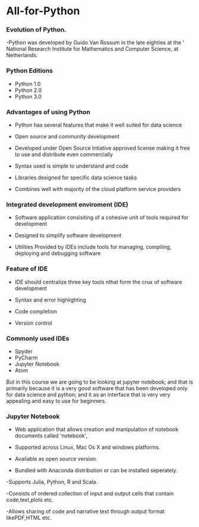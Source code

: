 # All-for-Python

### Evolution of Python.

 -Python was developed by Guido Van Rossum in the late eighties at the ' National Research Institute       for Mathematics and Computer Science, at Netherlands.

 ### Python Editions 

  - Python 1.0
  - Python 2.0
  - Python 3.0

### Advantages of  using Python

- Python has several features that make it well suited for data science

- Open source and community development 

- Developed under Open Source Intiative approved license making it free to use and      distribute even commercially

- Syntax used is simple to understand and code 

- Libraries designed for specific data science tasks 

- Combines well with majority of the cloud platform service providers

### Integrated development enviroment (IDE)

- Software application consisiting of a cohesive unit of tools required for development

- Designed to simplify software development

- Utilities Provided by IDEs include tools for managing, compiling, deploying and debugging software

### Feature of IDE 

- IDE should centralize three key tools nthat form the crux of software development 

- Syntax and error highlighting 

-  Code completion 

- Version control

### Commonly used IDEs

- Spyder
- PyCharm
- Jupyter Notebook
- Atom

But in this course we are going to be looking at jupyter notebook; and that is primarily because it is a very good software that has been developed only for data science and python; and it as an interface that is very very appealing and easy to use for beginners.

### Jupyter Notebook

- Web application that allows creation and manipulation of notebook documents called 'notebook',

- Supported across Linux, Mac Os X and windows platforms.

- Available as open source version.

- Bundled with Anaconda distribution or can be installed seperately.

-Supports Julia, Python, R and Scala.
 
-Consists of ordered collection of input and output cells that contain code,text,plots etc.

-Allows sharing of code and narrative text through output format likePDF,HTML etc.
